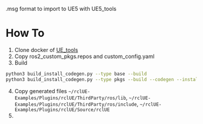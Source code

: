 .msg format to import to UE5 with UE5_tools

# How To
1. Clone docker of [UE_tools](https://github.com/rapyuta-robotics/UE_tools)
2. Copy ros2_custom_pkgs.repos and custom_config.yaml
3. Build
```bash
python3 build_install_codegen.py --type base --build
python3 build_install_codegen.py --type pkgs --build --codegen --install --config custom_config.yaml
```
4. Copy generated files `~/rclUE-Examples/Plugins/rclUE/ThirdParty/ros/lib`, `~/rclUE-Examples/Plugins/rclUE/ThirdParty/ros/include`, `~/rclUE-Examples/Plugins/rclUE/Source/rclUE`
5. 
